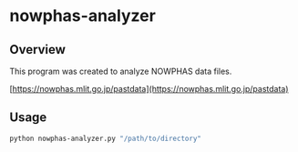 # nowphas-analyzer

## Overview

This program was created to analyze NOWPHAS data files.

[https://nowphas.mlit.go.jp/pastdata](https://nowphas.mlit.go.jp/pastdata)

## Usage

```sh
python nowphas-analyzer.py "/path/to/directory"
```
